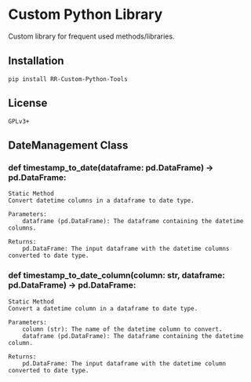# Custom Python Library
Custom library for frequent used methods/libraries.

## Installation
    pip install RR-Custom-Python-Tools

## License
    GPLv3+

## DateManagement Class

### def timestamp_to_date(dataframe: pd.DataFrame) -> pd.DataFrame:
    Static Method
    Convert datetime columns in a dataframe to date type.

    Parameters:
        dataframe (pd.DataFrame): The dataframe containing the datetime columns.

    Returns:
        pd.DataFrame: The input dataframe with the datetime columns converted to date type.

### def timestamp_to_date_column(column: str, dataframe: pd.DataFrame) -> pd.DataFrame:

    Static Method
    Convert a datetime column in a dataframe to date type.

    Parameters:
        column (str): The name of the datetime column to convert.
        dataframe (pd.DataFrame): The dataframe containing the datetime column.

    Returns:
        pd.DataFrame: The input dataframe with the datetime column converted to date type.
